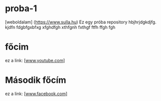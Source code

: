 # proba-1
[weboldalam] (https://www.sulla.hu)
Ez egy próba repository
hbjhrjdgkdjfg.<br> kjdfn
fdgbfgxbfxg
xfghdfgh
xthfgnh
fxthgf
ftfh
ffgh
fgh
# főcim
ez a link: [www.youtube.com]
# Második főcím
ez a link: [www.facebook.com]

